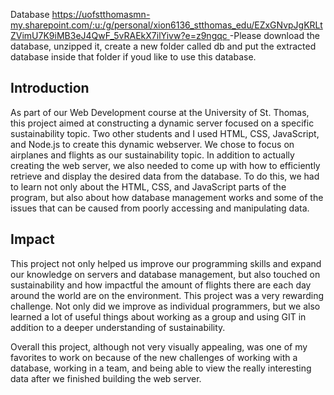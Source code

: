 Database [ https://uofstthomasmn-my.sharepoint.com/:u:/g/personal/xion6136_stthomas_edu/EZxGNvpJgKRLtZVimU7K9iMB3eJ4QwF_5vRAEkX7ilYivw?e=z9ngqc ](https://uofstthomasmn.sharepoint.com/:u:/r/sites/AirlineDB/Shared%20Documents/AirlineDB.zip?csf=1&web=1&e=pSQlw4)
-Please download the database, unzipped it, create a new folder called db and put the extracted database inside that folder if youd like to use this database.

## Introduction

As part of our Web Development course at the University of St. Thomas, this project aimed at constructing a dynamic server focused on a specific sustainability topic. Two other students and I used HTML, CSS, JavaScript, and Node.js to create this dynamic webserver. We chose to focus on airplanes and flights as our sustainability topic. In addition to actually creating the web server, we also needed to come up with how to efficiently retrieve and display the desired data from the database. To do this, we had to learn not only about the HTML, CSS, and JavaScript parts of the program, but also about how database management works and some of the issues that can be caused from poorly accessing and manipulating data. 

## Impact

This project not only helped us improve our programming skills and expand our knowledge on servers and database management, but also touched on sustainability and how impactful the amount of flights there are each day around the world are on the environment. This project was a very rewarding challenge. Not only did we improve as individual programmers, but we also learned a lot of useful things about working as a group and using GIT in addition to a deeper understanding of sustainability. 

Overall this project, although not very visually appealing, was one of my favorites to work on because of the new challenges of working with a database, working in a team, and being able to view the really interesting data after we finished building the web server.
